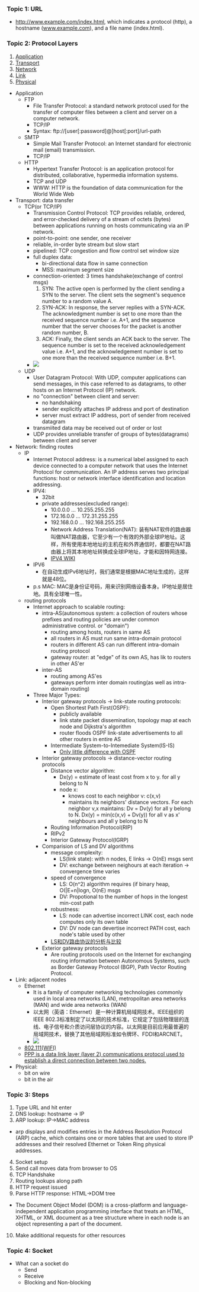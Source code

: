 
### Topic 1: URL
* http://www.example.com/index.html, which indicates a protocol (http), a hostname (www.example.com), and a file name (index.html).

### Topic 2: Protocol Layers
1. [Application](#application)
1. [Transport](#transport)
1. [Network](#network)
1. [Link](#link)
1. [Physical](#physical)
<a name="application"></a>
* Application
  * FTP
    * File Transfer Protocol: a standard network protocol used for the transfer of computer files between a client and server on a computer network.
    * TCP/IP
    * Syntax: ftp://[user[:password]@]host[:port]/url-path
  * SMTP
    * Simple Mail Transfer Protocol: an Internet standard for electronic mail (email) transmission.
    * TCP/IP
  * HTTP
    * Hypertext Transfer Protocol: is an application protocol for distributed, collaborative, hypermedia information systems.
    * TCP and UDP
    * WWW: HTTP is the foundation of data communication for the World Wide Web
<a name="transport"></a>
* Transport: data transfer
  * TCP(or TCP/IP)
    * Transmission Control Protocol: TCP provides reliable, ordered, and error-checked delivery of a stream of octets (bytes) between applications running on hosts communicating via an IP network.
    * point-to-point: one sender, one receiver
    * reliable, in-order byte stream but slow start
    * pipelined: TCP congestion and flow control set window size
    * full duplex data:
      * bi-directional data flow in same connection
      * MSS: maximum segment size
    * connection-oriented: 3 times handshake(exchange of control msgs)
      1. SYN: The active open is performed by the client sending a SYN to the server. The client sets the segment's sequence number to a random value A.
      2. SYN-ACK: In response, the server replies with a SYN-ACK. The acknowledgment number is set to one more than the received sequence number i.e. A+1, and the sequence number that the server chooses for the packet is another random number, B.
      3. ACK: Finally, the client sends an ACK back to the server. The sequence number is set to the received acknowledgement value i.e. A+1, and the acknowledgement number is set to one more than the received sequence number i.e. B+1.
    * ![](https://github.com/unlimitediw/DistributedSystemLearn/blob/master/Image/TCPFormat.PNG)
  * UDP
    * User Datagram Protocol: With UDP, computer applications can send messages, in this case referred to as datagrams, to other hosts on an Internet Protocol (IP) network.
    * no "connection" between client and server:
      * no handshaking
      * sender explicitly attaches IP address and port of destination
      * server must extract IP address, port of sender from received datagram
    * transmiited data may be received out of order or lost
    * UDP provides unreliable transfer of groups of bytes(datagrams) between client and server
<a name="network"></a>
* Network: finding routes
  * IP
    * Internet Protocol address: is a numerical label assigned to each device connected to a computer network that uses the Internet Protocol for communication. An IP address serves two principal functions: host or network interface identification and location addressing.
    * IPV4: 
      * 32bit
      * private addresses(excluded range):
        * 10.0.0.0 … 10.255.255.255
        * 172.16.0.0 … 172.31.255.255
        * 192.168.0.0 … 192.168.255.255
        * Network Address Translation(NAT): 装有NAT软件的路由器叫做NAT路由器，它至少有一个有效的外部全球IP地址。这样，所有使用本地地址的主机在和外界通信时，都要在NAT路由器上将其本地地址转换成全球IP地址，才能和因特网连接。
        * [IPV4 WIKI](https://en.wikipedia.org/wiki/IPv4)
    * IPV6
      * 在自动生成IPv6地址时，我们通常是根据MAC地址生成的，这样就是48位。
    * p.s MAC: MAC是身份证号码，用来识别网络设备本身。IP地址是居住地。具有全球唯一性。
  * routing protocols
    * Internet approach to scalable routing:
      * intra-AS(autonomous system: a collection of routers whose prefixes and routing policies are under common administrative control. or "domain")
        * routing among hosts, routers in same AS
        * all routers in AS must run same intra-domain protocol
        * routers in different AS can run different intra-domain routing protocol
        * gateway router: at "edge" of its own AS, has lik to routers in other AS'er
      * inter-AS
        * routing among AS'es
        * gateways perform inter domain routing(as well as intra-domain routing)
    * Three Major Types:
      * Interior gateway protocols -> link-state routing protocols:
        * Open Shortest Path First(OSPF): 
          * publicly available
          * link state packet dissemination, topology map at each node and Dijkstra's algorithm
          * router floods OSPF link-state advertisements to all other routers in entire AS
        * Intermediate System-to-Intemediate System(IS-IS)
          * [Only little difference with OSPF](https://community.cisco.com/t5/network-architecture-documents/ospf-and-is-is-differences/ta-p/3126940)
      * Interior gateway protocols -> distance-vector routing protocols
        * Distance vector algorithm:
          * Dx(y) = estimate of least cost from x to y. for all y belong to N
          * node x:
            * knows cost to each neighbor v: c(x,v)
            * maintains its neighbors' distance vectors. For each neighbor v,x maintains: Dv = Dv(y) for all y belong to N. Dx(y) = min(c(x,v) + Dv(y)) for all v as x' neighbours and all y belong to N
        * Routing Information Protocol(RIP)
        * RIPv2
        * Interior Gateway Protocol(IGRP)
      * Comparision of LS and DV algorithms
        * message complexity:
          * LS(link state): with n nodes, E links -> O(nE) msgs sent
          * DV: exchange between neighours at each iteration -> convergence time varies
        * speed of convergence
          * LS: O(n^2) algorithm requires (if binary heap, O(|E+n|logn, O(nE) msgs
          * DV: Propotional to the number of hops in the longest min-cost path 
        * robustness:
          * LS: node can advertise incorrect LINK cost, each node computes only its own table
          * DV: DV node can devertise incorrect PATH cost, each node's table used by other
        * [LS和DV路由协议的分析与比较](https://blog.csdn.net/hnu_lb/article/details/25025575)
      * Exterior gateway protocols
        * Are routing protocols used on the Internet for exchanging routing information between Autonomous Systems, such as Border Gateway Protocol (BGP), Path Vector Routing Protocol.
<a name="link"></a>
* Link: adjacent nodes
  * Ethernet
    * It is a family of computer networking technologies commonly used in local area networks (LAN), metropolitan area networks (MAN) and wide area networks (WAN)
    * 以太网（英语：Ethernet）是一种计算机局域网技术。IEEE组织的IEEE 802.3标准制定了以太网的技术标准，它规定了包括物理层的连线、电子信号和介质访问层协议的内容。以太网是目前应用最普遍的局域网技术，替换了其他局域网标准如令牌环、FDDI和ARCNET。
    * ![](https://github.com/unlimitediw/DistributedSystemLearn/blob/master/Image/Data_Networks_classification_by_spatial_scope.png)
  * [802.111(WIFI)](https://en.wikipedia.org/wiki/IEEE_802.11ac)
  * [PPP is a data link layer (layer 2) communications protocol used to establish a direct connection between two nodes.](https://en.wikipedia.org/wiki/Point-to-Point_Protocol)
<a name="physical"></a>
* Physical:
  * bit on wire
  * bit in the air

### Topic 3: Steps
1. Type URL and hit enter
2. DNS lookup: hostname -> IP
3. ARP lookup: IP->MAC address
  * arp displays and modifies entries in the Address Resolution Protocol (ARP) cache, which contains one or more tables that are used to store IP addresses and their resolved Ethernet or Token Ring physical addresses. 
4. Socket setup
5. Send call moves data from browser to OS
6. TCP Handshake
7. Routing lookups along path
8. HTTP request issued 
9. Parse HTTP response: HTML->DOM tree
  * The Document Object Model (DOM) is a cross-platform and language-independent application programming interface that treats an HTML, XHTML, or XML document as a tree structure where in each node is an object representing a part of the document. 
10. Make additional requests for other resources

### Topic 4: Socket

* What can a socket do
  * Send
  * Receive
  * Blocking and Non-blocking
 
